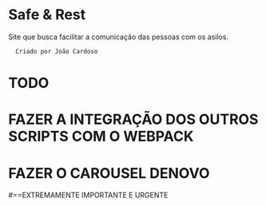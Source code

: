 # Safe & Rest

Site que busca facilitar a comunicação das pessoas com os asilos.

```
  Criado por João Cardoso
```


# TODO

# FAZER A INTEGRAÇÃO DOS OUTROS SCRIPTS COM O WEBPACK

# FAZER O CAROUSEL DENOVO

#==EXTREMAMENTE IMPORTANTE E URGENTE
